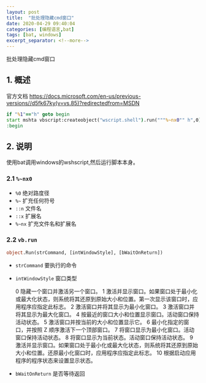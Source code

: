 ```yaml
---
layout: post
title:  "批处理隐藏cmd窗口"
date: 2020-04-29 09:40:04
categories: [编程语言,bat]
tags: [bat, windows]
excerpt_separator: <!--more-->
---
```

批处理隐藏cmd窗口
<!--more-->

## 1. 概述
官方文档
https://docs.microsoft.com/en-us/previous-versions//d5fk67ky(v=vs.85)?redirectedfrom=MSDN

```bat
if "%1"=="h" goto begin
start mshta vbscript:createobject("wscript.shell").run("""%~nx0"" h",0)(window.close)&&exit
:begin
```

## 2. 说明
使用bat调用windows的wshscript,然后运行脚本本身。

### 2.1 `%~nx0`
* `%0` 绝对路度径
* `%~` 扩充任何符号
* `::n` 文件名 
* `::x` 扩展名
* `%~nx` 扩充文件名和扩展名 

### 2.2 `vb.run`

```vb
object.Run(strCommand, [intWindowStyle], [bWaitOnReturn]) 
```

* `strCommand`
要执行的命令

* `intWindowStyle`
窗口类型

    0 隐藏一个窗口并激活另一个窗口。
    1 激活并显示窗口。如果窗口处于最小化或最大化状态，则系统将其还原到原始大小和位置。第一次显示该窗口时，应用程序应指定此标志。
    2 激活窗口并将其显示为最小化窗口。
    3 激活窗口并将其显示为最大化窗口。
    4 按最近的窗口大小和位置显示窗口。活动窗口保持活动状态。
    5 激活窗口并按当前的大小和位置显示它。
    6 最小化指定的窗口，并按照 Z 顺序激活下一个顶部窗口。
    7 将窗口显示为最小化窗口。活动窗口保持活动状态。
    8 将窗口显示为当前状态。活动窗口保持活动状态。
    9 激活并显示窗口。如果窗口处于最小化或最大化状态，则系统将其还原到原始大小和位置。还原最小化窗口时，应用程序应指定此标志。
    10 根据启动应用程序的程序状态来设置显示状态。

* `bWaitOnReturn`
是否等待返回



